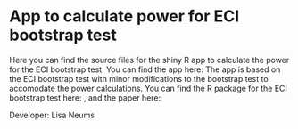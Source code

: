 # App to calculate power for ECI bootstrap test

Here you can find the source files for the shiny R app to calculate the power for the ECI bootstrap test. You can find the app here: 
The app is based on the ECI bootstrap test with minor modifications to the bootstrap test to accomodate the power calculations. You can find the R package for the ECI bootstrap test here: , and the paper here:

Developer: Lisa Neums

